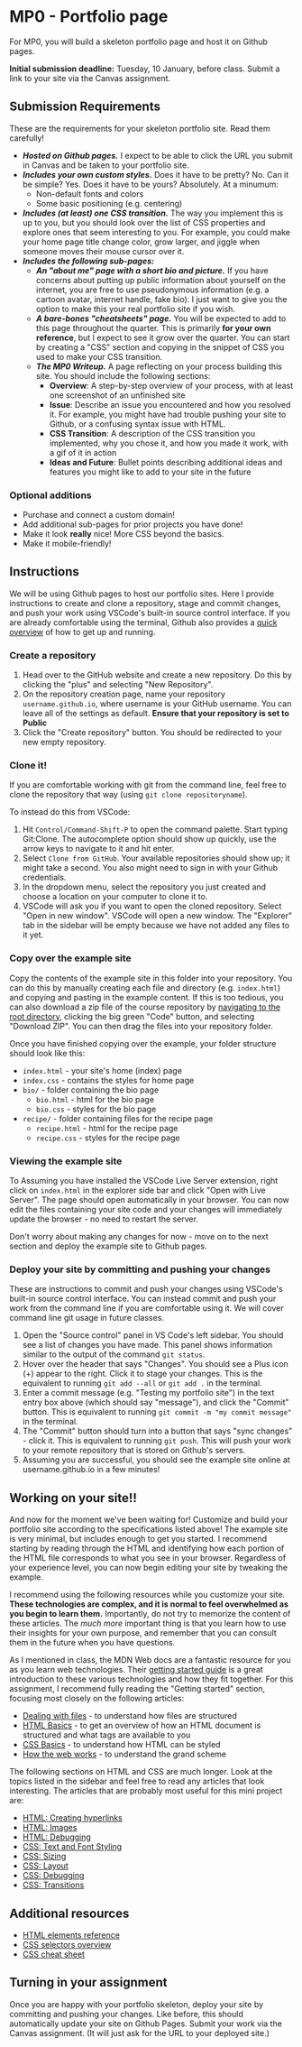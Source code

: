 # MP0 - Portfolio page

For MP0, you will build a skeleton portfolio page and host it on Github pages.

**Initial submission deadline:** Tuesday, 10 January, before class. Submit a
link to your site via the Canvas assignment.

## Submission Requirements

These are the requirements for your skeleton portfolio site. Read them
carefully!

- **_Hosted on Github pages._** I expect to be able to click the URL you submit
  in Canvas and be taken to your portfolio site.
- **_Includes your own custom styles._** Does it have to be pretty? No. Can it
  be simple? Yes. Does it have to be yours? Absolutely. At a minumum:
  - Non-default fonts and colors
  - Some basic positioning (e.g. centering)
- **_Includes (at least) one CSS transition._** The way you implement this is up
  to you, but you should look over the list of CSS properties and explore ones
  that seem interesting to you. For example, you could make your home page title
  change color, grow larger, and jiggle when someone moves their mouse cursor
  over it.
- **_Includes the following sub-pages:_**
  - **_An "about me" page with a short bio and picture._** If you have concerns
    about putting up public information about yourself on the internet, you are
    free to use pseudonymous information (e.g. a cartoon avatar, internet
    handle, fake bio). I just want to give you the option to make this your real
    portfolio site if you wish.
  - **_A bare-bones "cheatsheets" page._** You will be expected to add to this
    page throughout the quarter. This is primarily **for your own reference**,
    but I expect to see it grow over the quarter. You can start by creating a
    "CSS" section and copying in the snippet of CSS you used to make your CSS
    transition.
  - **_The MP0 Writeup._** A page reflecting on your process building this site.
    You should include the following sections:
    - **Overview**: A step-by-step overview of your process, with at least one
      screenshot of an unfinished site
    - **Issue**: Describe an issue you encountered and how you resolved it. For
      example, you might have had trouble pushing your site to Github, or a
      confusing syntax issue with HTML.
    - **CSS Transition**: A description of the CSS transition you implemented,
      why you chose it, and how you made it work, with a gif of it in action
    - **Ideas and Future**: Bullet points describing additional ideas and
      features you might like to add to your site in the future

### Optional additions

- Purchase and connect a custom domain!
- Add additional sub-pages for prior projects you have done!
- Make it look **really** nice! More CSS beyond the basics.
- Make it mobile-friendly!

## Instructions

We will be using Github pages to host our portfolio sites. Here I provide
instructions to create and clone a repository, stage and commit changes, and
push your work using VSCode's built-in source control interface. If you are
already comfortable using the terminal, Github also provides a
[quick overview](https://pages.github.com/) of how to get up and running.

### Create a repository

1. Head over to the GitHub website and create a new repository. Do this by
   clicking the "plus" and selecting "New Repository".
2. On the repository creation page, name your repository `username.github.io`,
   where username is your GitHub username. You can leave all of the settings as
   default. **Ensure that your repository is set to Public**
3. Click the "Create repository" button. You should be redirected to your new
   empty repository.

### Clone it!

If you are comfortable working with git from the command line, feel free to
clone the repository that way (using `git clone repositoryname`).

To instead do this from VSCode:

1. Hit `Control/Command-Shift-P` to open the command palette. Start typing
   Git:Clone. The autocomplete option should show up quickly, use the arrow keys
   to navigate to it and hit enter.
2. Select `Clone from GitHub`. Your available repositories should show up; it
   might take a second. You also might need to sign in with your Github
   credentials.
3. In the dropdown menu, select the repository you just created and choose a
   location on your computer to clone it to.
4. VSCode will ask you if you want to open the cloned repository. Select "Open
   in new window". VSCode will open a new window. The "Explorer" tab in the
   sidebar will be empty because we have not added any files to it yet.

### Copy over the example site

Copy the contents of the example site in this folder into your repository. You
can do this by manually creating each file and directory (e.g. `index.html`) and
copying and pasting in the example content. If this is too tedious, you can also
download a zip file of the course repository by
[navigating to the root directory](https://github.com/branchwelder/web-technologies),
clicking the big green "Code" button, and selecting "Download ZIP". You can then
drag the files into your repository folder.

Once you have finished copying over the example, your folder structure should
look like this:

- `index.html` - your site's home (index) page
- `index.css` - contains the styles for home page
- `bio/` - folder containing the bio page
  - `bio.html` - html for the bio page
  - `bio.css` - styles for the bio page
- `recipe/` - folder containing files for the recipe page
  - `recipe.html` - html for the recipe page
  - `recipe.css` - styles for the recipe page

### Viewing the example site

To Assuming you have installed the VSCode Live Server extension, right click on
`index.html` in the explorer side bar and click "Open with Live Server". The
page should open automatically in your browser. You can now edit the files
containing your site code and your changes will immediately update the browser -
no need to restart the server.

Don't worry about making any changes for now - move on to the next section and
deploy the example site to Github pages.

### Deploy your site by committing and pushing your changes

These are instructions to commit and push your changes using VSCode's built-in
source control interface. You can instead commit and push your work from the
command line if you are comfortable using it. We will cover command line git
usage in future classes.

1. Open the "Source control" panel in VS Code's left sidebar. You should see a
   list of changes you have made. This panel shows information similar to the
   output of the command `git status`.
2. Hover over the header that says "Changes". You should see a Plus icon (+)
   appear to the right. Click it to stage your changes. This is the equivalent
   to running `git add --all` or `git add .` in the terminal.
3. Enter a commit message (e.g. "Testing my portfolio site") in the text entry
   box above (which should say "message"), and click the "Commit" button. This
   is equivalent to running `git commit -m "my commit message"` in the terminal.
4. The "Commit" button should turn into a button that says "sync changes" -
   click it. This is equivalent to running `git push`. This will push your work
   to your remote repository that is stored on Github's servers.
5. Assuming you are successful, you should see the example site online at
   username.github.io in a few minutes!

## Working on your site!!

And now for the moment we've been waiting for! Customize and build your
portfolio site according to the specifications listed above! The example site is
very minimal, but includes enough to get you started. I recommend starting by
reading through the HTML and identifying how each portion of the HTML file
corresponds to what you see in your browser. Regardless of your experience
level, you can now begin editing your site by tweaking the example.

I recommend using the following resources while you customize your site. **These
technologies are complex, and it is normal to feel overwhelmed as you begin to
learn them.** Importantly, do not try to memorize the content of these articles.
The _much more_ important thing is that you learn how to use their insights for
your own purpose, and remember that you can consult them in the future when you
have questions.

As I mentioned in class, the MDN Web docs are a fantastic resource for you as
you learn web technologies. Their
[getting started guide](https://developer.mozilla.org/en-US/docs/Learn/Getting_started_with_the_web)
is a great introduction to these various technologies and how they fit together.
For this assignment, I recommend fully reading the "Getting started" section,
focusing most closely on the following articles:

- [Dealing with files](https://developer.mozilla.org/en-US/docs/Learn/Getting_started_with_the_web/Dealing_with_files) -
  to understand how files are structured
- [HTML Basics](https://developer.mozilla.org/en-US/docs/Learn/Getting_started_with_the_web/HTML_basics) -
  to get an overview of how an HTML document is structured and what tags are
  available to you
- [CSS Basics](https://developer.mozilla.org/en-US/docs/Learn/Getting_started_with_the_web/CSS_basics) -
  to understand how HTML can be styled
- [How the web works](https://developer.mozilla.org/en-US/docs/Learn/Getting_started_with_the_web/How_the_Web_works) -
  to understand the grand scheme

The following sections on HTML and CSS are much longer. Look at the topics
listed in the sidebar and feel free to read any articles that look interesting.
The articles that are probably most useful for this mini project are:

- [HTML: Creating hyperlinks](https://developer.mozilla.org/en-US/docs/Learn/HTML/Introduction_to_HTML/Creating_hyperlinks)
- [HTML: Images](https://developer.mozilla.org/en-US/docs/Learn/HTML/Multimedia_and_embedding/Images_in_HTML)
- [HTML: Debugging](https://developer.mozilla.org/en-US/docs/Learn/HTML/Introduction_to_HTML/Debugging_HTML)
- [CSS: Text and Font Styling](https://developer.mozilla.org/en-US/docs/Learn/CSS/Styling_text/Fundamentals)
- [CSS: Sizing](https://developer.mozilla.org/en-US/docs/Learn/CSS/Building_blocks/Sizing_items_in_CSS)
- [CSS: Layout](https://developer.mozilla.org/en-US/docs/Learn/CSS/CSS_layout/Introduction)
- [CSS: Debugging](https://developer.mozilla.org/en-US/docs/Learn/CSS/Building_blocks/Debugging_CSS)
- [CSS: Transitions](https://developer.mozilla.org/en-US/docs/Web/CSS/CSS_Transitions/Using_CSS_transitions)

## Additional resources

- [HTML elements reference](https://developer.mozilla.org/en-US/docs/Web/HTML/Element)
- [CSS selectors overview](https://developer.mozilla.org/en-US/docs/Learn/CSS/Building_blocks/Selectors)
- [CSS cheat sheet](https://websitesetup.org/wp-content/uploads/2019/11/wsu-css-cheat-sheet-gdocs.pdf)

## Turning in your assignment

Once you are happy with your portfolio skeleton, deploy your site by committing
and pushing your changes. Like before, this should automatically update your
site on Github Pages. Submit your work via the Canvas assignment. (It will just
ask for the URL to your deployed site.)

